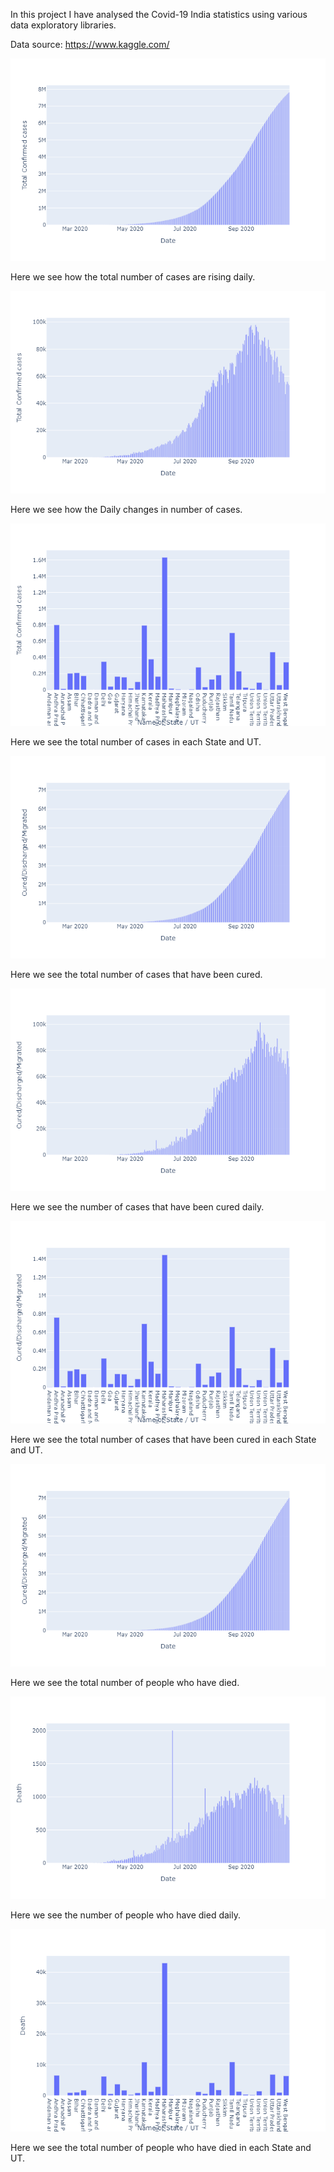 In this project I have analysed the Covid-19 India statistics using various data exploratory libraries.

Data source: https://www.kaggle.com/

<img src="Data_Analysis_Images/TotalRiseInCases.png">

Here we see how the total number of cases are rising daily.

<img src="Data_Analysis_Images/DailyRiseInCases.png">

Here we see how the Daily changes in number of cases.

<img src="Data_Analysis_Images/StateTotal.png">

Here we see the total number of cases in each State and UT.

<img src="Data_Analysis_Images/TotalCured.png">

Here we see the total number of cases that have been cured.

<img src="Data_Analysis_Images/DailyCured.png">

Here we see the number of cases that have been cured daily.

<img src="Data_Analysis_Images/StateCured.png">

Here we see the total number of cases that have been cured in each State and UT.

<img src="Data_Analysis_Images/TotalDeaths.png">

Here we see the total number of people who have died.

<img src="Data_Analysis_Images/DailyDeaths.png">

Here we see the number of people who have died daily.

<img src="Data_Analysis_Images/StateDeaths.png">

Here we see the total number of people who have died in each State and UT.

